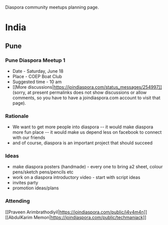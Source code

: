 Diaspora community meetups planning page.

# India

## Pune

### Pune Diaspora Meetup 1 

- Date - Saturday, June 18
- Place - COEP Boat Club 
- Suggested time - 10 am
- [[More discussions|https://joindiaspora.com/status_messages/254997]] (sorry, at present permalinks does not show discussions or allow comments, so you have to have a joindiaspora.com account to visit that page). 

### Rationale

- We want to get more people into diaspora
-- it would make diaspora more fun place
-- it would make us depend less on facebook to connect with our friends
- and of course, diaspora is an important project that should succeed

### Ideas 

- make diaspora posters (handmade) - every one to bring a2 sheet, colour pens/sketch pens/pencils etc
- work on a diaspora introductory video - start with script ideas
- invites party
- promotion ideas/plans

### Attending
[[Praveen Arimbrathodiyil|https://joindiaspora.com/public/j4v4m4n]]  
[[AbdulKarim Memon|https://joindiaspora.com/public/techmaniack]]